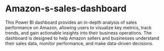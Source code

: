 # Amazon-s-sales-dashboard

This Power BI dashboard provides an in-depth analysis of sales performance on Amazon, allowing users to visualize key metrics, track trends, and gain actionable insights into their business operations. The dashboard is designed to help Amazon sellers and businesses understand their sales data, monitor performance, and make data-driven decisions.
